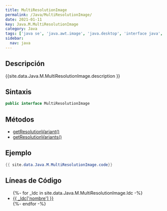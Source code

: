 ```yaml
---
title: MultiResolutionImage
permalink: /Java/MultiResolutionImage/
date: 2021-01-11
key: Java.M.MultiResolutionImage
category: Java
tags: ['java se', 'java.awt.image', 'java.desktop', 'interface java', 'Java 9']
sidebar: 
  nav: java
---
```


## Descripción
{{site.data.Java.M.MultiResolutionImage.description }}

## Sintaxis
~~~java
public interface MultiResolutionImage
~~~

## Métodos
* [getResolutionVariant()](/Java/MultiResolutionImage/getResolutionVariant)
* [getResolutionVariants()](/Java/MultiResolutionImage/getResolutionVariants)

## Ejemplo
~~~java
{{ site.data.Java.M.MultiResolutionImage.code}}
~~~

## Líneas de Código
<ul>
{%- for _ldc in site.data.Java.M.MultiResolutionImage.ldc -%}
   <li>
       <a href="{{_ldc['url'] }}">{{ _ldc['nombre'] }}</a>
   </li>
{%- endfor -%}
</ul>

